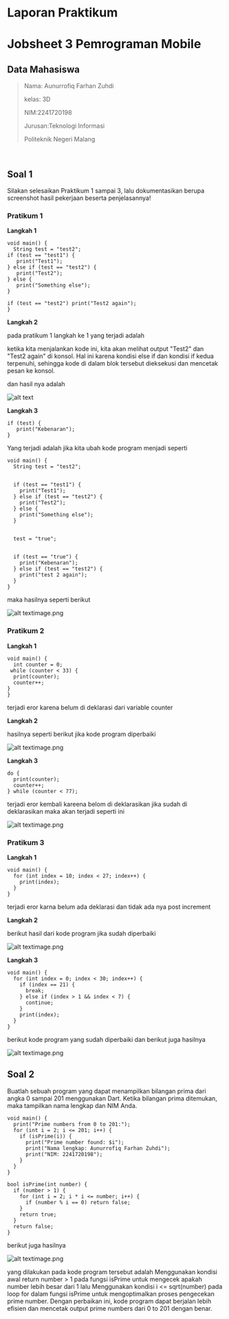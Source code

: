 # **Laporan Praktikum**
# **Jobsheet 3 Pemrograman Mobile**

## **Data Mahasiswa**
><p>Nama: Aunurrofiq Farhan Zuhdi</p>
><p>kelas: 3D</p>
><p>NIM:2241720198</p>
><p>Jurusan:Teknologi Informasi</p>
><p>Politeknik Negeri Malang</p>
<br>

## **Soal 1**
Silakan selesaikan Praktikum 1 sampai 3, lalu dokumentasikan berupa screenshot hasil pekerjaan beserta penjelasannya!

### **Pratikum 1**

**Langkah 1**


```
void main() {
  String test = "test2";
if (test == "test1") {
   print("Test1");
} else if (test == "test2") {
   print("Test2");
} else {
   print("Something else");
}

if (test == "test2") print("Test2 again");
}
```


**Langkah 2**

pada pratikum 1 langkah ke 1 yang terjadi adalah

ketika kita menjalankan kode ini, kita akan melihat output "Test2" dan "Test2 again" di konsol. Hal ini karena kondisi else if dan kondisi if kedua terpenuhi, sehingga kode di dalam blok tersebut dieksekusi dan mencetak pesan ke konsol.

dan hasil nya adalah



![alt text](P1_soal1.png)

**Langkah 3**
```String test = "true";
if (test) {
   print("Kebenaran");
}
```

Yang terjadi adalah 
jika kita ubah kode program menjadi seperti
```
void main() {
  String test = "test2";
  

  if (test == "test1") {
    print("Test1");
  } else if (test == "test2") {
    print("Test2");
  } else {
    print("Something else");
  }

 
  test = "true";

  
  if (test == "true") {
    print("Kebenaran");
  } else if (test == "test2") {
    print("test 2 again");
  }
}
```
maka hasilnya seperti berikut

![alt text](P1_soal3.png)image.png

### **Pratikum 2**

**Langkah 1**
```
void main() {
  int counter = 0;
 while (counter < 33) {
  print(counter);
  counter++;
}
}
```
terjadi eror karena belum di deklarasi dari variable counter

**Langkah 2**

hasilnya seperti berikut jika kode program diperbaiki

![alt text](P2_soal1.png)image.png

**Langkah 3**
```
do {
  print(counter);
  counter++;
} while (counter < 77);
```
terjadi eror kembali kareena belom di deklarasikan jika sudah di deklarasikan maka akan terjadi seperti ini

![alt text](P2_Soal3.png)image.png


### **Pratikum 3**

**Langkah 1**
```
void main() {
  for (int index = 10; index < 27; index++) {
    print(index);
  }
}

```
terjadi eror karna belum ada deklarasi dan tidak ada nya post increment

**Langkah 2**

berikut hasil dari kode program jika sudah diperbaiki 

![alt text](P3_Soal1.png)image.png

**Langkah 3**
```
void main() {
  for (int index = 0; index < 30; index++) {
    if (index == 21) {
      break;
    } else if (index > 1 && index < 7) {
      continue;
    }
    print(index);
  }
}

```
berikut kode program yang sudah diperbaiki dan berikut juga hasilnya

![alt text](P3_Soal3.png)image.png

## **Soal 2**

Buatlah sebuah program yang dapat menampilkan bilangan prima dari angka 0 sampai 201 menggunakan Dart. Ketika bilangan prima ditemukan, maka tampilkan nama lengkap dan NIM Anda.

```
void main() {
  print("Prime numbers from 0 to 201:");
  for (int i = 2; i <= 201; i++) {
    if (isPrime(i)) {
      print("Prime number found: $i");
      print("Nama lengkap: Aunurrofiq Farhan Zuhdi");
      print("NIM: 2241720198");
    }
  }
}

bool isPrime(int number) {
  if (number > 1) {
    for (int i = 2; i * i <= number; i++) {
      if (number % i == 0) return false;
    }
    return true;
  }
  return false;
}
```

berikut juga hasilnya

![alt text](Tugas2.png)image.png

yang dilakukan pada kode program tersebut adalah Menggunakan kondisi awal return number > 1 pada fungsi isPrime untuk mengecek apakah number lebih besar dari 1 lalu Menggunakan kondisi i <= sqrt(number) pada loop for dalam fungsi isPrime untuk mengoptimalkan proses pengecekan prime number.
Dengan perbaikan ini, kode program dapat berjalan lebih efisien dan mencetak output prime numbers dari 0 to 201 dengan benar.

